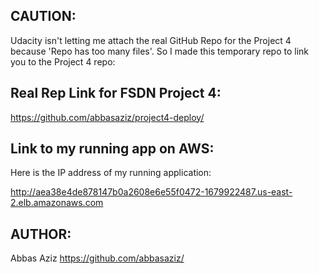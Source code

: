 ## CAUTION:

Udacity isn't letting me attach the real GitHub Repo for the Project 4 because 'Repo has too many files'. So I made this temporary repo to link you to the Project 4 repo:

## Real Rep Link for FSDN Project 4:

https://github.com/abbasaziz/project4-deploy/

## Link to my running app on AWS:

Here is the IP address of my running application:

http://aea38e4de878147b0a2608e6e55f0472-1679922487.us-east-2.elb.amazonaws.com

## AUTHOR:

Abbas Aziz
https://github.com/abbasaziz/
